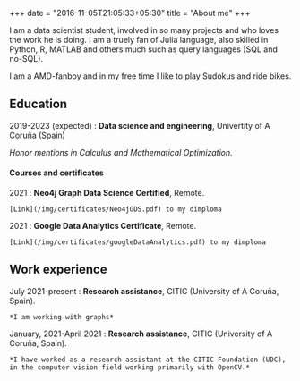 +++
date = "2016-11-05T21:05:33+05:30"
title = "About me"
+++

I am a data scientist student, involved in so many projects and who loves the work he is doing. 
I am a truely fan of Julia language, also skilled in Python, R, MATLAB and others much such as 
query languages (SQL and no-SQL). 

I am a AMD-fanboy and in my free time I like to play Sudokus and ride bikes.

## Education

2019-2023 (expected)
: **Data science and engineering**, Univertity of A Coruña (Spain)
   
   *Honor mentions in Calculus and Mathematical Optimization.*  

#### Courses and certificates
2021
: **Neo4j Graph Data Science Certified**, Remote. 

    [Link](/img/certificates/Neo4jGDS.pdf) to my dimploma



2021
: **Google Data Analytics Certificate**, Remote. 

    [Link](/img/certificates/googleDataAnalytics.pdf) to my dimploma


## Work experience

July 2021-present
:   **Research assistance**, CITIC (University of A Coruña, Spain).

    *I am working with graphs*


January, 2021-April 2021
:   **Research assistance**, CITIC (University of A Coruña, Spain).

    *I have worked as a research assistant at the CITIC Foundation (UDC), in the computer vision field working primarily with OpenCV.*
